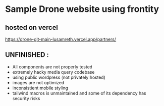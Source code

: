 # Sample Drone website using frontity 

## hosted on vercel 
https://drone-git-main-lusamreth.vercel.app/partners/

## UNFINISHED :
- All components are not properly tested
- extremely hacky media query codebase
- using public wordpress (not privately hosted)
- images are not optimized
- inconsistient mobile styling
- tailwind macros is unmaintained and some of its dependency has security risks


